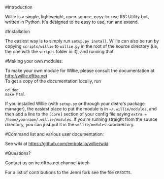#Introduction

Willie is a simple, lightweight, open source, easy-to-use IRC Utility bot, written in Python. It's designed to be easy to use, run and extend.

#Installation

The easiest way is to simply run ``setup.py install``. Willie can also be run
by copying ``scripts/willie`` to ``willie.py`` in the root of the source
directory (i.e, the one with the ``scripts`` folder in it), and running that.

#Making your own modules:

To make your own module for Willie, please consult the documentation at http://willie.dftba.net  
To get a copy of the documentation locally, run
```
cd doc
make html
```

If you installed Willie (with ``setup.py`` or through your distro's package
manager), the easiest place to put the module is in ``~/.willie/modules``, and
then add a line to the ``[core]`` section of your config file saying 
``extra = /home/yourname/.willie/modules``. If you're running straight from the
source directory, you can just put it in the ``willie/modules`` subdirectory.

#Command list and various user documentation:

See wiki at https://github.com/embolalia/willie/wiki

#Questions?

Contact us on irc.dftba.net channel #tech

For a list of contributions to the Jenni fork see the file ``CREDITS``.
